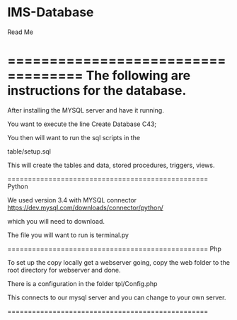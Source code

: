 # IMS-Database
Read Me

===================================
The following are instructions for the database.
===================================

After installing the MYSQL server and have it running.

You want to execute the line 
Create Database C43;

You then will want to run the sql scripts in the 

table/setup.sql

This will create the tables and data, stored procedures, triggers, views.

=================================================
Python

We used version 3.4 with MYSQL connector https://dev.mysql.com/downloads/connector/python/

which you will need to download.

The file you will want to run is terminal.py

=================================================
Php

To set up the copy locally get a webserver going, copy the web folder to the root directory for webserver and done.

There is a configuration in the folder tpl/Config.php

This connects to our mysql server and you can change to your own server.

=================================================